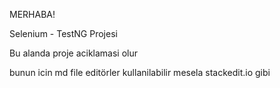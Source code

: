 MERHABA!

Selenium - TestNG Projesi

Bu alanda proje aciklamasi olur

bunun icin md file editörler kullanilabilir mesela stackedit.io gibi

